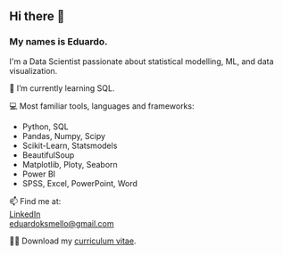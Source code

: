 ## Hi there 👋
### My names is Eduardo.
I'm a Data Scientist passionate about statistical modelling, ML, and data visualization.

🌱 I’m currently learning SQL.

:computer: Most familiar tools, languages and frameworks:
- Python, SQL
- Pandas, Numpy, Scipy
- Scikit-Learn, Statsmodels
- BeautifulSoup
- Matplotlib, Ploty, Seaborn
- Power BI
- SPSS, Excel, PowerPoint, Word

📫 Find me at:\
[LinkedIn](https://www.linkedin.com/in/eduardo-k-s-mello/)\
[eduardoksmello@gmail.com](mailto:eduardoksmello@gmail.com)

👨‍💼 Download my [curriculum vitae](https://www.dropbox.com/s/3ha133rkq0m1be4/EDUARDO%20MELLO%20-%20CIENTISTA%20DE%20DADOS%20-%20CV%20-%202021.pdf?dl=1).

<!--
**eduardoksmello/eduardoksmello** is a ✨ _special_ ✨ repository because its `README.md` (this file) appears on your GitHub profile.

Here are some ideas to get you started:

- 🔭 I’m currently working on ...
- 🌱 I’m currently learning all about Machine Learning techniques.
- ![image](https://user-images.githubusercontent.com/76400281/137038838-9b7ed84b-3822-4057-bcc0-87ad7aa47473.png) I’m interested in **Data Science**.
- 🤔 I’m looking for help with ...
- 💬 Ask me about ...
- 📫 How to reach me: ...
- 😄 Pronouns: He/Him
- ⚡ Fun fact: ...

![image](https://www.dropbox.com/s/p1qbe4i7jiwg25u/banner.png)

-->
